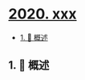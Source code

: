 # [2020. xxx](https://github.com/Tdahuyou/TNotes.leetcode/tree/main/notes/2020.%20xxx)

<!-- region:toc -->

- [1. 📝 概述](#1--概述)

<!-- endregion:toc -->

## 1. 📝 概述
